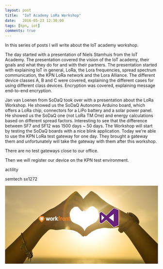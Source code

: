 ```yaml
---
layout: post
title:  "IoT Academy LoRa Workshop"
date:   2016-05-23 12:30:00
tags: [kpn, iot]
comments: true
---
```


In this series of posts I will write about the IoT academy workshop. 

The day started with a presentation of Niels Stamhuis from the IoT Academy. The presentation covered the vision of the IoT academy, their goals and what they do for and with their partners. 
The presentation started with explaining IoT in general, LoRa, the Lora frequencies, spread spectrum communication, the KPN LoRa network and the Lora Alliance.
The different device classes A, B and C were covered, explaining the different cases for using different class devices.
Encryption was covered, explaining message end-to-end encryption. 

Jan van Loenen from SoDaQ took over with a presentation about the LoRa Workshop. He showed us the SoDaQ Autonomo Arduino board, which offers a LoRa chip, connectors for a LiPo battery and a solar power panel. He showed us the SoDaQ one (not LoRa TM One) and energy calculations based on different spread factors. Interesting to see that the difference between SF7 and SF12 was 1500 days ~ 50 days.
The Workshop will start by testing the SoDaQ boards with a nice blink application. 
Today we're able to use the KPN LoRa test gateway for one day. They brought a gateway them and unfortunately will take the gateway with them after this workshop.
   
There are no test gateways close to our office.

Then we will register our device on the KPN test environment.

actility

semtech sx1272

<p class="centered-image" style="max-width: 100%">
	<img src="/assets/wf-tfs/real-love.jpg" alt="Real love">	
</p>


